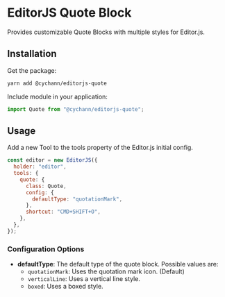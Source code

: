 # EditorJS Quote Block

Provides customizable Quote Blocks with multiple styles for Editor.js.

## Installation

Get the package:

```bash
yarn add @cychann/editorjs-quote
```

Include module in your application:

```javascript
import Quote from "@cychann/editorjs-quote";
```

## Usage

Add a new Tool to the tools property of the Editor.js initial config.

```javascript
const editor = new EditorJS({
  holder: "editor",
  tools: {
    quote: {
      class: Quote,
      config: {
        defaultType: "quotationMark",
      },
      shortcut: "CMD+SHIFT+O",
    },
  },
});
```

### Configuration Options

- **defaultType**: The default type of the quote block. Possible values are:
  - `quotationMark`: Uses the quotation mark icon. (Default)
  - `verticalLine`: Uses a vertical line style.
  - `boxed`: Uses a boxed style.
